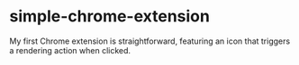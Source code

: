 # simple-chrome-extension

My first Chrome extension is straightforward, featuring an icon that triggers a rendering action when clicked.